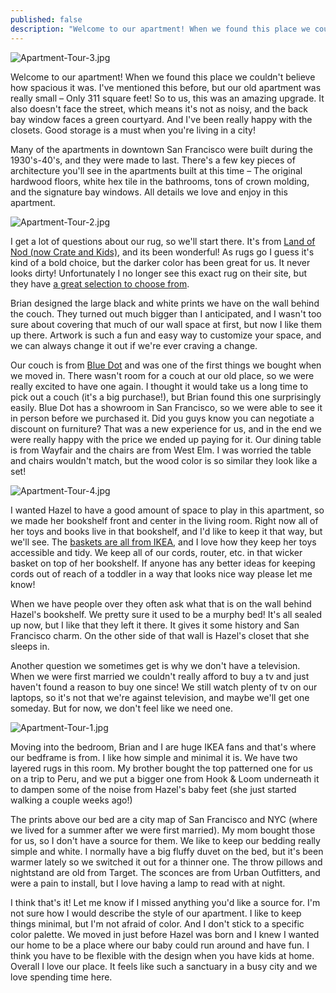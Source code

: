 ```yaml
---
published: false
description: "Welcome to our apartment! When we found this place we couldn't believe how spacious it was. I've mentioned this before, but our old apartment was really small –\_Only 311 square feet! So to us, this was an amazing upgrade. It also doesn't face the street, which means it's not as noisy, and the back bay window faces a green courtyard. And I've been really happy with the closets. Good storage is a must when you're living in a city!"
---
```

![Apartment-Tour-3.jpg]({{site.baseurl}}/img/Apartment-Tour-3.jpg)

Welcome to our apartment! When we found this place we couldn't believe how spacious it was. I've mentioned this before, but our old apartment was really small – Only 311 square feet! So to us, this was an amazing upgrade. It also doesn't face the street, which means it's not as noisy, and the back bay window faces a green courtyard. And I've been really happy with the closets. Good storage is a must when you're living in a city!

Many of the apartments in downtown San Francisco were built during the 1930's-40's, and they were made to last. There's a few key pieces of architecture you'll see in the apartments built at this time – The original hardwood floors, white hex tile in the bathrooms, tons of crown molding, and the signature bay windows. All details we love and enjoy in this apartment.

![Apartment-Tour-2.jpg]({{site.baseurl}}/img/Apartment-Tour-2.jpg)

I get a lot of questions about our rug, so we'll start there. It's from [Land of Nod (now Crate and Kids)](https://www.crateandbarrel.com/kids/), and its been wonderful! As rugs go I guess it's kind of a bold choice, but the darker color has been great for us. It never looks dirty! Unfortunately I no longer see this exact rug on their site, but they have [a great selection to choose from](https://www.crateandbarrel.com/kids/all-kids-rugs/1). 

Brian designed the large black and white prints we have on the wall behind the couch. They turned out much bigger than I anticipated, and I wasn't too sure about covering that much of our wall space at first, but now I like them up there. Artwork is such a fun and easy way to customize your space, and we can always change it out if we're ever craving a change. 

Our couch is from [Blue Dot](https://www.bludot.com/) and was one of the first things we bought when we moved in. There wasn't room for a couch at our old place, so we were really excited to have one again. I thought it would take us a long time to pick out a couch (it's a big purchase!), but Brian found this one surprisingly easily. Blue Dot has a showroom in San Francisco, so we were able to see it in person before we purchased it. Did you guys know you can negotiate a discount on furniture? That was a new experience for us, and in the end we were really happy with the price we ended up paying for it. Our dining table is from Wayfair and the chairs are from West Elm. I was worried the table and chairs wouldn't match, but the wood color is so similar they look like a set! 

![Apartment-Tour-4.jpg]({{site.baseurl}}/img/Apartment-Tour-4.jpg)

I wanted Hazel to have a good amount of space to play in this apartment, so we made her bookshelf front and center in the living room. Right now all of her toys and books live in that bookshelf, and I'd like to keep it that way, but we'll see. The [baskets are all from IKEA](https://www.ikea.com/us/en/catalog/products/20378647/), and I love how they keep her toys accessible and tidy. We keep all of our cords, router, etc. in that wicker basket on top of her bookshelf. If anyone has any better ideas for keeping cords out of reach of a toddler in a way that looks nice way please let me know! 

When we have people over they often ask what that is on the wall behind Hazel's bookshelf. We pretty sure it used to be a murphy bed! It's all sealed up now, but I like that they left it there. It gives it some history and San Francisco charm. On the other side of that wall is Hazel's closet that she sleeps in.

Another question we sometimes get is why we don't have a television. When we were first married we couldn't really afford to buy a tv and just haven't found a reason to buy one since! We still watch plenty of tv on our laptops, so it's not that we're against television, and maybe we'll get one someday. But for now, we don't feel like we need one.  

![Apartment-Tour-1.jpg]({{site.baseurl}}/img/Apartment-Tour-1.jpg)

Moving into the bedroom, Brian and I are huge IKEA fans and that's where our bedframe is from. I like how simple and minimal it is. We have two layered rugs in this room. My brother bought the top patterned one for us on a trip to Peru, and we put a bigger one from Hook & Loom underneath it to dampen some of the noise from Hazel's baby feet (she just started walking a couple weeks ago!)

The prints above our bed are a city map of San Francisco and NYC (where we lived for a summer after we were first married). My mom bought those for us, so I don't have a source for them. We like to keep our bedding really simple and white. I normally have a big fluffy duvet on the bed, but it's been warmer lately so we switched it out for a thinner one. The throw pillows and nightstand are old from Target. The sconces are from Urban Outfitters, and were a pain to install, but I love having a lamp to read with at night.

I think that's it! Let me know if I missed anything you'd like a source for. I'm not sure how I would describe the style of our apartment. I like to keep things minimal, but I'm not afraid of color. And I don't stick to a specific color palette. We moved in just before Hazel was born and I knew I wanted our home to be a place where our baby could run around and have fun. I think you have to be flexible with the design when you have kids at home. Overall I love our place. It feels like such a sanctuary in a busy city and we love spending time here.








